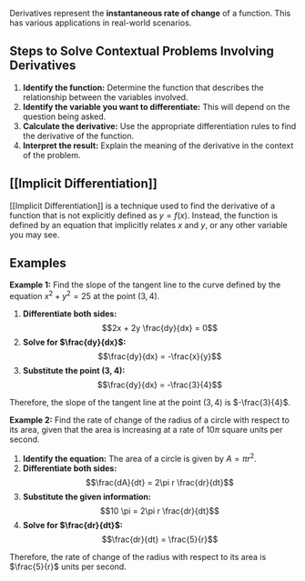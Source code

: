 
Derivatives represent the **instantaneous rate of change** of a function.  This has various applications in real-world scenarios. 
## Steps to Solve Contextual Problems Involving Derivatives

1. **Identify the function:** Determine the function that describes the relationship between the variables involved.
2. **Identify the variable you want to differentiate:** This will depend on the question being asked.
3. **Calculate the derivative:** Use the appropriate differentiation rules to find the derivative of the function.
4. **Interpret the result:** Explain the meaning of the derivative in the context of the problem.

## [[Implicit Differentiation]] 

[[Implicit Differentiation]] is a technique used to find the derivative of a function that is not explicitly defined as $y = f(x)$. Instead, the function is defined by an equation that implicitly relates $x$ and $y$, or any other variable you may see.

## Examples

**Example 1:** Find the slope of the tangent line to the curve defined by the equation $x^2 + y^2 = 25$ at the point $(3, 4)$.

1. **Differentiate both sides:** 
$$2x + 2y \frac{dy}{dx} = 0$$
2. **Solve for $\frac{dy}{dx}$:**
$$\frac{dy}{dx} = -\frac{x}{y}$$
3. **Substitute the point (3, 4):**
$$\frac{dy}{dx} = -\frac{3}{4}$$

Therefore, the slope of the tangent line at the point $(3, 4)$ is $-\frac{3}{4}$.

**Example 2:**  Find the rate of change of the radius of a circle with respect to its area, given that the area is increasing at a rate of $10 \pi$ square units per second.

1. **Identify the equation:** The area of a circle is given by $A = \pi r^2$.
2. **Differentiate both sides:**
$$\frac{dA}{dt} = 2\pi r \frac{dr}{dt}$$
3. **Substitute the given information:** 
$$10 \pi = 2\pi r \frac{dr}{dt}$$
4. **Solve for $\frac{dr}{dt}$:**
$$\frac{dr}{dt} = \frac{5}{r}$$

Therefore, the rate of change of the radius with respect to its area is $\frac{5}{r}$ units per second. 
